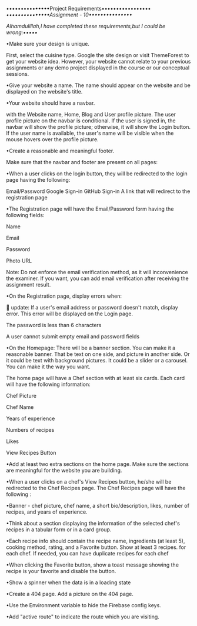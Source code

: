 •••••••••••••••Project Requirements•••••••••••••••••
_•••••••••••••••Assignment - 10•••••••••••••••_

_Alhamdulillah,I have completed these requirements,but I could be wrong:•••••_

•Make sure your design is unique.

First, select the cuisine type. Google the site design or visit ThemeForest to get your website idea. However, your website cannot relate to your previous assignments or any demo project displayed in the course or our conceptual sessions.

•Give your website a name. The name should appear on the website and be displayed on the website's title.

•Your website should have a navbar.

with the Website name, Home, Blog and User profile picture. The user profile picture on the navbar is conditional. If the user is signed in, the navbar will show the profile picture; otherwise, it will show the Login button. If the user name is available, the user's name will be visible when the mouse hovers over the profile picture.

•Create a reasonable and meaningful footer.

Make sure that the navbar and footer are present on all pages:

•When a user clicks on the login button, they will be redirected to the login page having the following:

Email/Password
Google Sign-in
GitHub Sign-in
A link that will redirect to the registration page

•The Registration page will have the Email/Password form having the following fields:

Name

Email

Password

Photo URL

Note: Do not enforce the email verification method, as it will inconvenience the examiner. If you want, you can add email verification after receiving the assignment result.

•On the Registration page, display errors when:

🚩 update: If a user's email address or password doesn't match, display error. This error will be displayed on the Login page.

The password is less than 6 characters

A user cannot submit empty email and password fields

•On the Homepage: There will be a banner section. You can make it a reasonable banner. That be text on one side, and picture in another side. Or it could be text with background pictures. It could be a slider or a carousel. You can make it the way you want.

The home page will have a Chef section with at least six cards. Each card will have the following information:

Chef Picture

Chef Name

Years of experience

Numbers of recipes

Likes

View Recipes Button

•Add at least two extra sections on the home page. Make sure the sections are meaningful for the website you are building.

•When a user clicks on a chef's View Recipes button, he/she will be redirected to the Chef Recipes page. The Chef Recipes page will have the following :

•Banner - chef picture, chef name, a short bio/description, likes, number of recipes, and years of experience.

•Think about a section displaying the information of the selected chef's recipes in a tabular form or in a card group.

•Each recipe info should contain the recipe name, ingredients (at least 5), cooking method, rating, and a Favorite button. Show at least 3 recipes. for each chef. If needed, you can have duplicate recipes for each chef

•When clicking the Favorite button, show a toast message showing the recipe is your favorite and disable the button.

•Show a spinner when the data is in a loading state

•Create a 404 page. Add a picture on the 404 page.

•Use the Environment variable to hide the Firebase config keys.

•Add "active route" to indicate the route which you are visiting.

